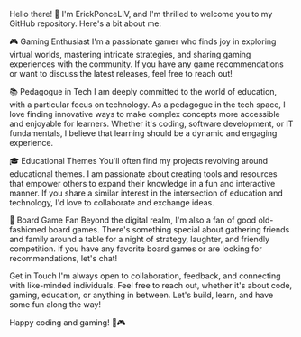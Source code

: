 Hello there! 👋 I'm ErickPonceLIV, and I'm thrilled to welcome you to my GitHub repository. Here's a bit about me:

🎮 Gaming Enthusiast
I'm a passionate gamer who finds joy in exploring virtual worlds, mastering intricate strategies, and sharing gaming experiences with the community. If you have any game recommendations or want to discuss the latest releases, feel free to reach out!

📚 Pedagogue in Tech
I am deeply committed to the world of education, with a particular focus on technology. As a pedagogue in the tech space, I love finding innovative ways to make complex concepts more accessible and enjoyable for learners. Whether it's coding, software development, or IT fundamentals, I believe that learning should be a dynamic and engaging experience.

🎓 Educational Themes
You'll often find my projects revolving around educational themes. I am passionate about creating tools and resources that empower others to expand their knowledge in a fun and interactive manner. If you share a similar interest in the intersection of education and technology, I'd love to collaborate and exchange ideas.

🎲 Board Game Fan
Beyond the digital realm, I'm also a fan of good old-fashioned board games. There's something special about gathering friends and family around a table for a night of strategy, laughter, and friendly competition. If you have any favorite board games or are looking for recommendations, let's chat!

Get in Touch
I'm always open to collaboration, feedback, and connecting with like-minded individuals. Feel free to reach out, whether it's about code, gaming, education, or anything in between. Let's build, learn, and have some fun along the way!

Happy coding and gaming! 🚀🎮
